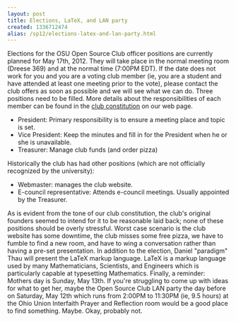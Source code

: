 ```yaml
---
layout: post
title: Elections, LaTeX, and LAN party
created: 1336712474
alias: /sp12/elections-latex-and-lan-party.html
---
```

Elections for the OSU Open Source Club officer positions are currently planned for May 17th, 2012\. They will take place in the normal meeting room (Dreese 369) and at the normal time (7:00PM EDT). If the date does not work for you and you are a voting club member (ie, you are a student and have attended at least one meeting prior to the vote), please contact the club offers as soon as possible and we will see what we can do. Three positions need to be filled. More details about the responsibilities of each member can be found in the [club constitution](/constitution) on our web page.

*   President: Primary responsibility is to ensure a meeting place and topic is set.
*   Vice President: Keep the minutes and fill in for the President when he or she is unavailable.
*   Treasurer: Manage club funds (and order pizza)

Historically the club has had other positions (which are not officially recognized by the university):

*   Webmaster: manages the club website.
*   E-council representative: Attends e-council meetings. Usually appointed by the Treasurer.

As is evident from the tone of our club constitution, the club's original founders seemed to intend for it to be reasonable laid back; none of these positions should be overly stressful. Worst case scenario is the club website has some downtime, the club misses some free pizza, we have to fumble to find a new room, and have to wing a conversation rather than having a pre-set presentation. In addition to the election, Daniel "paradigm" Thau will present the LaTeX markup language. LaTeX is a markup language used by many Mathematicians, Scientists, and Engineers which is particularly capable at typesetting Mathematics. Finally, a reminder: Mothers day is Sunday, May 13th. If you're struggling to come up with ideas for what to get her, maybe the Open Source Club LAN party the day before on Saturday, May 12th which runs from 2:00PM to 11:30PM (ie, 9.5 hours) at the Ohio Union Interfaith Prayer and Reflection room would be a good place to find something. Maybe. Okay, probably not.

